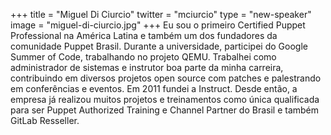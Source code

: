 +++
title = "Miguel Di Ciurcio"
twitter = "mciurcio"
type = "new-speaker"
image = "miguel-di-ciurcio.jpg"
+++
Eu sou o primeiro Certified Puppet Professional na América Latina e também um dos fundadores da comunidade Puppet Brasil. Durante a universidade, participei do Google Summer of Code, trabalhando no projeto QEMU. Trabalhei como administrador de sistemas e instrutor boa parte da minha carreira, contribuindo em diversos projetos open source com patches e palestrando em conferências e eventos. Em 2011 fundei a Instruct. Desde então, a empresa já realizou muitos projetos e treinamentos como única qualificada para ser Puppet Authorized Training e Channel Partner do Brasil e também GitLab Resseller.